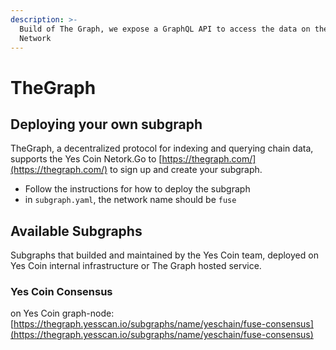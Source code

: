 ```yaml
---
description: >-
  Build of The Graph, we expose a GraphQL API to access the data on the Yes Coin
  Network
---
```


# TheGraph

## Deploying your own subgraph

TheGraph, a decentralized protocol for indexing and querying chain data, supports the Yes Coin Netork.Go to [https://thegraph.com/](https://thegraph.com/) to sign up and create your subgraph.

* Follow the instructions for how to deploy the subgraph
* in `subgraph.yaml`, the network name should be `fuse`

## Available Subgraphs

Subgraphs that builded and maintained by the Yes Coin team, deployed on Yes Coin internal infrastructure or The Graph hosted service.

### Yes Coin Consensus

on Yes Coin graph-node: [https://thegraph.yesscan.io/subgraphs/name/yeschain/fuse-consensus](https://thegraph.yesscan.io/subgraphs/name/yeschain/fuse-consensus)
